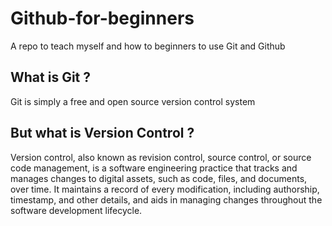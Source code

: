 # Github-for-beginners
A repo to teach myself and how to beginners to use Git and Github

## What is Git ?
Git is simply a free and open source version control system

## But what is Version Control ? 
Version control, also known as revision control, source control, or source code management, is a software engineering practice that tracks and manages changes to digital assets, such as code, files, and documents, over time. It maintains a record of every modification, including authorship, timestamp, and other details, and aids in managing changes throughout the software development lifecycle.
